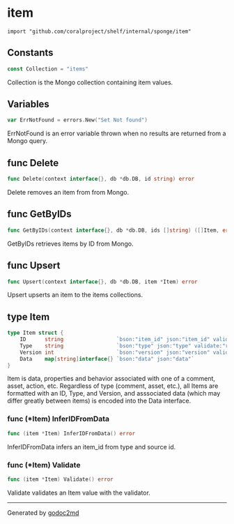 
# item
    import "github.com/coralproject/shelf/internal/sponge/item"




## Constants
``` go
const Collection = "items"
```
Collection is the Mongo collection containing item values.


## Variables
``` go
var ErrNotFound = errors.New("Set Not found")
```
ErrNotFound is an error variable thrown when no results are returned from a Mongo query.


## func Delete
``` go
func Delete(context interface{}, db *db.DB, id string) error
```
Delete removes an item from from Mongo.


## func GetByIDs
``` go
func GetByIDs(context interface{}, db *db.DB, ids []string) ([]Item, error)
```
GetByIDs retrieves items by ID from Mongo.


## func Upsert
``` go
func Upsert(context interface{}, db *db.DB, item *Item) error
```
Upsert upserts an item to the items collections.



## type Item
``` go
type Item struct {
    ID      string                 `bson:"item_id" json:"item_id" validate:"required,min=1"`
    Type    string                 `bson:"type" json:"type" validate:"required,min=2"`
    Version int                    `bson:"version" json:"version" validate:"required,min=1"`
    Data    map[string]interface{} `bson:"data" json:"data"`
}
```
Item is data, properties and behavior associated with one of a comment,
asset, action, etc. Regardless of type (comment, asset, etc.), all Items
are formatted with an ID, Type, and Version, and asssociated data (which
may differ greatly between items) is encoded into the Data interface.











### func (\*Item) InferIDFromData
``` go
func (item *Item) InferIDFromData() error
```
InferIDFromData infers an item_id from type and source id.



### func (\*Item) Validate
``` go
func (item *Item) Validate() error
```
Validate validates an Item value with the validator.









- - -
Generated by [godoc2md](http://godoc.org/github.com/davecheney/godoc2md)
